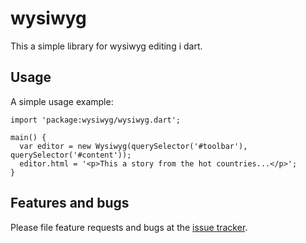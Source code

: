 # wysiwyg

This a simple library for wysiwyg editing i dart.

## Usage

A simple usage example:

    import 'package:wysiwyg/wysiwyg.dart';

    main() {
	  var editor = new Wysiwyg(querySelector('#toolbar'), querySelector('#content'));
	  editor.html = '<p>This a story from the hot countries...</p>';
    }

## Features and bugs

Please file feature requests and bugs at the [issue tracker][tracker].

[tracker]: http://example.com/issues/replaceme
